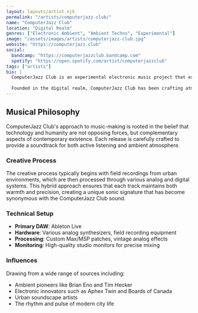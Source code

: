 ```yaml
---
layout: layouts/artist.njk
permalink: "/artists/computerjazz-club/"
name: "ComputerJazz Club"
location: "Digital Realm"
genres: ["Electronic Ambient", "Ambient Techno", "Experimental"]
image: "/assets/images/artists/computerjazz-club.jpg"
website: "https://computerjazz.club"
social:
  bandcamp: "https://computerjazzclub.bandcamp.com"
  spotify: "https://open.spotify.com/artist/computerjazzclub"
tags: ["artists"]
bio: |
  ComputerJazz Club is an experimental electronic music project that explores the intersection of algorithmic composition, ambient soundscapes, and urban rhythms. Drawing inspiration from late-night coding sessions and the subtle hum of electronic devices, the project creates immersive sonic environments that blur the line between organic and synthetic.
  
  Founded in the digital realm, ComputerJazz Club has been crafting atmospheric electronic music that captures the essence of modern technological life while maintaining a deeply human emotional core.
---
```


## Musical Philosophy

ComputerJazz Club's approach to music-making is rooted in the belief that technology and humanity are not opposing forces, but complementary aspects of contemporary existence. Each release is carefully crafted to provide a soundtrack for both active listening and ambient atmosphere.

### Creative Process

The creative process typically begins with field recordings from urban environments, which are then processed through various analog and digital systems. This hybrid approach ensures that each track maintains both warmth and precision, creating a unique sonic signature that has become synonymous with the ComputerJazz Club sound.

### Technical Setup

- **Primary DAW**: Ableton Live
- **Hardware**: Various analog synthesizers, field recording equipment
- **Processing**: Custom Max/MSP patches, vintage analog effects
- **Monitoring**: High-quality studio monitors for precise mixing

### Influences

Drawing from a wide range of sources including:
- Ambient pioneers like Brian Eno and Tim Hecker
- Electronic innovators such as Aphex Twin and Boards of Canada
- Urban soundscape artists
- The rhythm and pulse of modern city life
